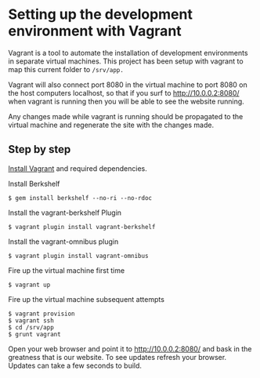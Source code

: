 # Setting up the development environment with Vagrant

Vagrant is a tool to automate the installation of development
environments in separate virtual machines. This project has been setup
with vagrant to map this current folder to `/srv/app.`

Vagrant will also connect port 8080 in the virtual machine to port
8080 on the host computers localhost, so that if you surf to
http://10.0.0.2:8080/ when vagrant is running then you will be able to
see the website running.

Any changes made while vagrant is running should be propagated to the
virtual machine and regenerate the site with the changes made.

## Step by step

[Install Vagrant](http://docs.vagrantup.com/v2/installation/index.html)
and required dependencies.

Install Berkshelf
```
$ gem install berkshelf --no-ri --no-rdoc
```

Install the vagrant-berkshelf Plugin
```
$ vagrant plugin install vagrant-berkshelf
```

Install the vagrant-omnibus plugin
```
$ vagrant plugin install vagrant-omnibus
```


Fire up the virtual machine first time
```
$ vagrant up
```

Fire up the virtual machine subsequent attempts
```
$ vagrant provision
$ vagrant ssh
$ cd /srv/app
$ grunt vagrant
```

Open your web browser and point it to http://10.0.0.2:8080/ and
bask in the greatness that is our website. To see updates refresh
your browser. Updates can take a few seconds to build.

